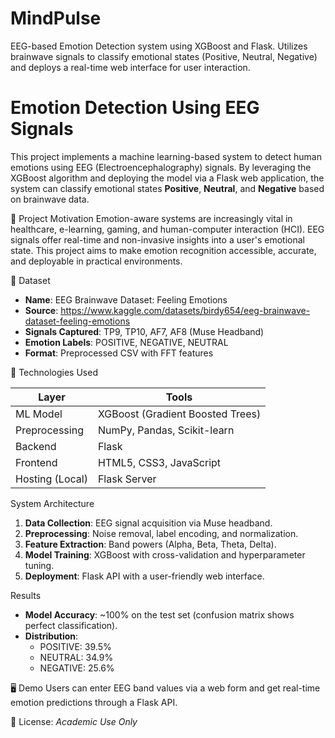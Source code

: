 # MindPulse
EEG-based Emotion Detection system using XGBoost and Flask. Utilizes brainwave signals to classify emotional states (Positive, Neutral, Negative) and deploys a real-time web interface for user interaction.
# Emotion Detection Using EEG Signals 

This project implements a machine learning-based system to detect human emotions using EEG (Electroencephalography) signals. By leveraging the XGBoost algorithm and deploying the model via a Flask web application, the system can classify emotional states **Positive**, **Neutral**, and **Negative** based on brainwave data.

🚀 Project Motivation
Emotion-aware systems are increasingly vital in healthcare, e-learning, gaming, and human-computer interaction (HCI). EEG signals offer real-time and non-invasive insights into a user's emotional state. This project aims to make emotion recognition accessible, accurate, and deployable in practical environments.

🧠 Dataset
- **Name**: EEG Brainwave Dataset: Feeling Emotions
- **Source**: https://www.kaggle.com/datasets/birdy654/eeg-brainwave-dataset-feeling-emotions
- **Signals Captured**: TP9, TP10, AF7, AF8 (Muse Headband)
- **Emotion Labels**: POSITIVE, NEGATIVE, NEUTRAL
- **Format**: Preprocessed CSV with FFT features

🔧 Technologies Used

| Layer | Tools |
|-------|-------|
| ML Model | XGBoost (Gradient Boosted Trees) |
| Preprocessing | NumPy, Pandas, Scikit-learn |
| Backend | Flask |
| Frontend | HTML5, CSS3, JavaScript |
| Hosting (Local) | Flask Server |

 System Architecture

1. **Data Collection**: EEG signal acquisition via Muse headband.
2. **Preprocessing**: Noise removal, label encoding, and normalization.
3. **Feature Extraction**: Band powers (Alpha, Beta, Theta, Delta).
4. **Model Training**: XGBoost with cross-validation and hyperparameter tuning.
5. **Deployment**: Flask API with a user-friendly web interface.

  Results

- **Model Accuracy**: ~100% on the test set (confusion matrix shows perfect classification).
- **Distribution**:
  - POSITIVE: 39.5%
  - NEUTRAL: 34.9%
  - NEGATIVE: 25.6%

🖥 Demo
Users can enter EEG band values via a web form and get real-time emotion predictions through a Flask API.








📄 License: *Academic Use Only*

